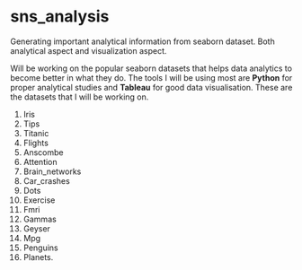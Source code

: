 # sns_analysis
Generating important analytical information from seaborn dataset. Both analytical aspect and visualization aspect.

Will be working on the popular seaborn datasets that helps data analytics to become better in what they do. 
The tools I will be using most are **Python** for proper analytical studies and **Tableau** for good data visualisation.
These are the datasets that I will be working on.
1. Iris 
2. Tips
3. Titanic
4. Flights
6. Anscombe
7. Attention
8. Brain_networks
9. Car_crashes
10. Dots 
11. Exercise 
12. Fmri
13. Gammas
14. Geyser
15. Mpg
16. Penguins
17. Planets. 
